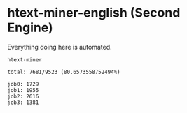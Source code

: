 # htext-miner-english (Second Engine)

Everything doing here is automated.

```
htext-miner

total: 7681/9523 (80.6573558752494%)

job0: 1729
job1: 1955
job2: 2616
job3: 1381
```